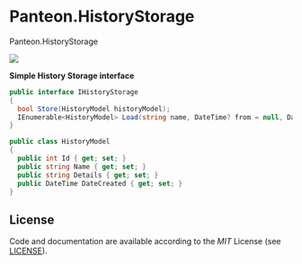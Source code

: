 # Panteon.HistoryStorage
Panteon.HistoryStorage

![](https://github.com/PanteonProject/panteon-dashboard/blob/master/misc/path4141.png)  


**Simple History Storage interface**
```cs
public interface IHistoryStorage
{
  bool Store(HistoryModel historyModel);
  IEnumerable<HistoryModel> Load(string name, DateTime? from = null, DateTime? to = null);
}

public class HistoryModel
{
  public int Id { get; set; }
  public string Name { get; set; }
  public string Details { get; set; }
  public DateTime DateCreated { get; set; }
}
``` 

## License
Code and documentation are available according to the *MIT* License (see [LICENSE](https://raw.githubusercontent.com/PanteonProject/Panteon.HistoryStorage/master/LICENSE)).
